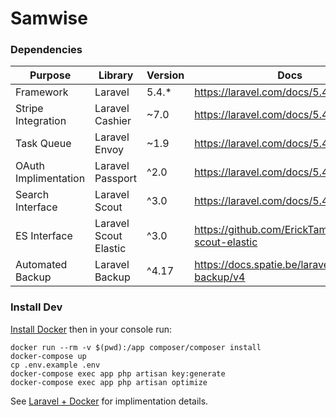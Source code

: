 # Samwise

### Dependencies

| Purpose              | Library               | Version | Docs                                                 |
|----------------------|-----------------------|---------|------------------------------------------------------|
| Framework            | Laravel               | 5.4.*   | https://laravel.com/docs/5.4                         |
| Stripe Integration   | Laravel Cashier       | ~7.0    | https://laravel.com/docs/5.4/billing                 |
| Task Queue           | Laravel Envoy         | ~1.9    | https://laravel.com/docs/5.4/envoy                   |
| OAuth Implimentation | Laravel Passport      | ^2.0    | https://laravel.com/docs/5.4/passport                |
| Search Interface     | Laravel Scout         | ^3.0    | https://laravel.com/docs/5.4/scout                   |
| ES Interface         | Laravel Scout Elastic | ^3.0    | https://github.com/ErickTamayo/laravel-scout-elastic |
| Automated Backup     | Laravel Backup        | ^4.17   | https://docs.spatie.be/laravel-backup/v4             |

### Install Dev

[Install Docker](https://docs.docker.com/engine/installation/) then in your console run:

```
docker run --rm -v $(pwd):/app composer/composer install
docker-compose up
cp .env.example .env
docker-compose exec app php artisan key:generate
docker-compose exec app php artisan optimize
```

See [Laravel + Docker](https://medium.com/@shakyShane/laravel-docker-part-1-setup-for-development-e3daaefaf3c) for implimentation details.